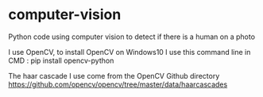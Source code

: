 # computer-vision
Python code using computer vision to detect if there is a human on a photo

I use OpenCV, to install OpenCV on Windows10 I use this command line in CMD :
    pip install opencv-python

The haar cascade I use come from the OpenCV Github directory
    https://github.com/opencv/opencv/tree/master/data/haarcascades
